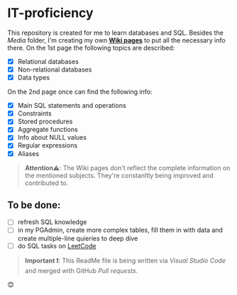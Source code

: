 # IT-proficiency
This repository is created for me to learn databases and SQL. Besides the *Media* folder, I'm creating my own [**Wiki pages**](https://github.com/AnastasiaZaiceva/IT-proficiency/wiki) to put all the necessary info there. 
On the 1st page the following topics are described:
- [x] Relational databases
- [x] Non-relational databases
- [x] Data types

On the 2nd page once can find the following info:
- [x] Main SQL statements and operations
- [x] Constraints
- [x] Stored procedures
- [x] Aggregate functions
- [x] Info about NULL values
- [x] Regular expressions
- [x] Aliases

> **Attention⚠️**: The Wiki pages don't reflect the complete information on the mentioned subjects. They're constanltly being improved and contributed to. 

## To be done:
- [ ] refresh SQL knowledge
- [ ] in my PGAdmin, create more complex tables, fill them in with data and create multiple-line quieries to deep dive
- [ ] do SQL tasks on [LeetCode](https://leetcode.com/tag/database/) 

> **Important ❗**: This ReadMe file is being written via *Visual Studio Code* and merged with GitHub *Pull requests*.

😊
